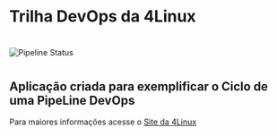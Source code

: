 # Trilha DevOps da 4Linux

#
![Pipeline Status](https://github.com/danielbsilva2/DevOpsLab-HelloWorld/actions/workflows/pipeline.yml/badge.svg) 
#

## Aplicação criada para exemplificar o Ciclo de uma PipeLine DevOps


Para maiores informações acesse o [Site da 4Linux](https://www.4linux.com.br/cursos/devops)
